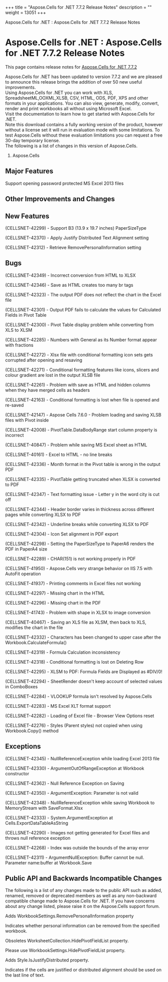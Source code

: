 +++
title = "Aspose.Cells for .NET 7.7.2 Release Notes" 
description = "" 
weight = 13051 
+++

Aspose.Cells for .NET : Aspose.Cells for .NET 7.7.2 Release Notes  

# Aspose.Cells for .NET : Aspose.Cells for .NET 7.7.2 Release Notes


This page contains release notes for [Aspose.Cells for .NET 7.7.2](http://www.aspose.com/downloads/cells/net/new-releases/aspose.cells-for-.net-7.7.2/)

Aspose.Cells for .NET has been updated to version 7.7.2 and we are pleased to announce this release brings the addition of over 50 new useful improvements.  
Using Aspose.Cells for .NET you can work with XLS, SpreadsheetML,OOXML,XLSB, CSV, HTML, ODS, PDF, XPS and other formats in your applications. You can also view, generate, modify, convert, render and print workbooks all without using Microsoft Excel.  
Visit the documentation to learn how to get started with Aspose.Cells for .NET.  
Note this download contains a fully working version of the product, however without a license set it will run in evaluation mode with some limitations. To test Aspose.Cells without these evaluation limitations you can request a free 30-day temporary license.  
The following is a list of changes in this version of Aspose.Cells.

1) Aspose.Cells

## Major Features

Support opening password protected MS Excel 2013 files

## Other Improvements and Changes

## New Features

(CELLSNET-42299) - Support B3 (13.9 x 19.7 inches) PaperSizeType

(CELLSNET-42370) - Apply Justify Distributed Text Alignment setting

(CELLSNET-42312) - Retrieve RemovePersonalInformation setting

## Bugs

(CELLSNET-42349) - Incorrect conversion from HTML to XLSX

(CELLSNET-42346) - Save as HTML creates too many br tags

(CELLSNET-42323) - The output PDF does not reflect the chart in the Excel file

(CELLSNET-42301) - Output PDF fails to calculate the values for Calculated Fields in Pivot Table

(CELLSNET-42300) - Pivot Table display problem while converting from XLS to XLSM

(CELLSNET-42285) - Numbers with General as its Number format appear with fractions

(CELLSNET-42272) - Xlsx file with conditional formatting icon sets gets corrupted after opening and resaving

(CELLSNET-42271) - Conditional formatting features like icons, slicers and colour gradient are lost in the output XLSB file

(CELLSNET-42261) - Problem with save as HTML and hidden columns when they have merged cells as headers

(CELLSNET-42163) - Conditional formatting is lost when file is opened and re-saved

(CELLSNET-42147) - Aspose Cells 7.6.0 - Problem loading and saving XLSB files with Pivot inside

(CELLSNET-42008) - PivotTable.DataBodyRange start column property is incorrect

(CELLSNET-40847) - Problem while saving MS Excel sheet as HTML

(CELLSNET-40161) - Excel to HTML - no line breaks

(CELLSNET-42336) - Month format in the Pivot table is wrong in the output PDF

(CELLSNET-42335) - PivotTable getting truncated when XLSX is converted to PDF

(CELLSNET-42347) - Text formatting issue - Letter y in the word city is cut off

(CELLSNET-42344) - Header border varies in thickness across different pages while converting XLSX to PDF

(CELLSNET-42342) - Underline breaks while converting XLSX to PDF

(CELLSNET-42304) - Icon Set alignment in PDF export

(CELLSNET-42298) - Setting the PaperSizeType to PaperA6 renders the PDF in PaperA4 size

(CELLSNET-42289) - CHAR(151) is not working properly in PDF

(CELLSNET-41950) - Aspose.Cells very strange behavior on IIS 7.5 with AutoFit operation

(CELLSNET-41937) - Printing comments in Excel files not working

(CELLSNET-42297) - Missing chart in the HTML

(CELLSNET-42296) - Missing chart in the PDF

(CELLSNET-41743) - Problem with shape in XLSX to image conversion

(CELLSNET-40467) - Saving an XLS file as XLSM, then back to XLS, modifies the chart in the file

(CELLSNET-42332) - Characters has been changed to upper case after the Workbook.CalculateFormula()

(CELLSNET-42319) - Formula Calculation inconsistency

(CELLSNET-42318) - Conditional formatting is lost on Deleting Row

(CELLSNET-42295) - XLSM to PDF: Formula Fields are Displayed as #DIV/0!

(CELLSNET-42294) - SheetRender doesn't keep account of selected values in ComboBoxes

(CELLSNET-42284) - VLOOKUP formula isn't resolved by Aspose.Cells

(CELLSNET-42283) - MS Excel XLT format support

(CELLSNET-42282) - Loading of Excel file - Browser View Options reset

(CELLSNET-42276) - Styles (Parent styles) not copied when using Workbook.Copy() method

## Exceptions

(CELLSNET-42345) - NullReferenceException while loading Excel 2013 file

(CELLSNET-42330) - ArgumentOutOfRangeException at Workbook constructor

(CELLSNET-42362) - Null Reference Exception on Saving

(CELLSNET-42350) - ArgumentException: Parameter is not valid

(CELLSNET-42348) - NullReferenceException while saving Workbook to MemoryStream with SaveFormat.Xlsx

(CELLSNET-42333) - System.ArgumentException at Cells.ExportDataTableAsString

(CELLSNET-42290) - Images not getting generated for Excel files and throws null reference exception

(CELLSNET-42268) - Index was outside the bounds of the array error

(CELLSNET-42311) - ArgumentNullException: Buffer cannot be null. Parameter name:buffer at Workbook.Save

## Public API and Backwards Incompatible Changes

The following is a list of any changes made to the public API such as added, renamed, removed or deprecated members as well as any non-backward compatible change made to Aspose.Cells for .NET. If you have concerns about any change listed, please raise it on the Aspose.Cells support forum.

Adds WorkbookSettings.RemovePersonalInformation property

Indicates whether personal information can be removed from the specified workbook.

Obsoletes WorksheetCollection.HidePivotFieldList property.

Please use WorkbookSettings.HidePivotFieldList property.

Adds Style.IsJustifyDistributed property.

Indicates if the cells are justified or distributed alignment should be used on the last line of text.

